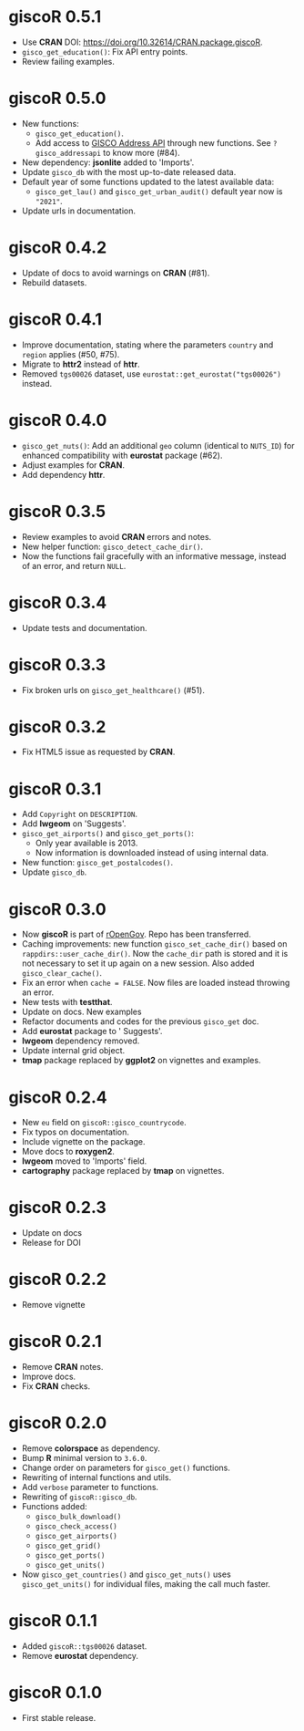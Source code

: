 # giscoR 0.5.1

-   Use **CRAN** DOI: <https://doi.org/10.32614/CRAN.package.giscoR>.
-   `gisco_get_education()`: Fix API entry points.
-   Review failing examples.

# giscoR 0.5.0

-   New functions:
    -   `gisco_get_education()`.
    -   Add access to [GISCO Address
        API](https://gisco-services.ec.europa.eu/addressapi/docs/screen/home)
        through new functions. See `?gisco_addressapi` to know more (#84).
-   New dependency: **jsonlite** added to 'Imports'.
-   Update `gisco_db` with the most up-to-date released data.
-   Default year of some functions updated to the latest available data:
    -   `gisco_get_lau()` and `gisco_get_urban_audit()` default year now is
        `"2021"`.
-   Update urls in documentation.

# giscoR 0.4.2

-   Update of docs to avoid warnings on **CRAN** (#81).
-   Rebuild datasets.

# giscoR 0.4.1

-   Improve documentation, stating where the parameters `country` and `region`
    applies (#50, #75).
-   Migrate to **httr2** instead of **httr**.
-   Removed `tgs00026` dataset, use `eurostat::get_eurostat("tgs00026")`
    instead.

# giscoR 0.4.0

-   `gisco_get_nuts()`: Add an additional `geo` column (identical to `NUTS_ID`)
    for enhanced compatibility with **eurostat** package (#62).
-   Adjust examples for **CRAN**.
-   Add dependency **httr**.

# giscoR 0.3.5

-   Review examples to avoid **CRAN** errors and notes.
-   New helper function: `gisco_detect_cache_dir()`.
-   Now the functions fail gracefully with an informative message, instead of an
    error, and return `NULL`.

# giscoR 0.3.4

-   Update tests and documentation.

# giscoR 0.3.3

-   Fix broken urls on `gisco_get_healthcare()` (#51).

# giscoR 0.3.2

-   Fix HTML5 issue as requested by **CRAN**.

# giscoR 0.3.1

-   Add `Copyright` on `DESCRIPTION`.
-   Add **lwgeom** on 'Suggests'.
-   `gisco_get_airports()` and `gisco_get_ports()`:
    -   Only year available is 2013.
    -   Now information is downloaded instead of using internal data.
-   New function: `gisco_get_postalcodes()`.
-   Update `gisco_db`.

# giscoR 0.3.0

-   Now **giscoR** is part of [rOpenGov](https://ropengov.org/). Repo has been
    transferred.
-   Caching improvements: new function `gisco_set_cache_dir()` based on
    `rappdirs::user_cache_dir()`. Now the `cache_dir` path is stored and it is
    not necessary to set it up again on a new session. Also added
    `gisco_clear_cache()`.
-   Fix an error when `cache = FALSE`. Now files are loaded instead throwing an
    error.
-   New tests with **testthat**.
-   Update on docs. New examples
-   Refactor documents and codes for the previous `gisco_get` doc.
-   Add **eurostat** package to ' Suggests'.
-   **lwgeom** dependency removed.
-   Update internal grid object.
-   **tmap** package replaced by **ggplot2** on vignettes and examples.

# giscoR 0.2.4

-   New `eu` field on `giscoR::gisco_countrycode`.
-   Fix typos on documentation.
-   Include vignette on the package.
-   Move docs to **roxygen2**.
-   **lwgeom** moved to 'Imports' field.
-   **cartography** package replaced by **tmap** on vignettes.

# giscoR 0.2.3

-   Update on docs
-   Release for DOI

# giscoR 0.2.2

-   Remove vignette

# giscoR 0.2.1

-   Remove **CRAN** notes.
-   Improve docs.
-   Fix **CRAN** checks.

# giscoR 0.2.0

-   Remove **colorspace** as dependency.
-   Bump **R** minimal version to `3.6.0`.
-   Change order on parameters for `gisco_get()` functions.
-   Rewriting of internal functions and utils.
-   Add `verbose` parameter to functions.
-   Rewriting of `giscoR::gisco_db`.
-   Functions added:
    -   `gisco_bulk_download()`
    -   `gisco_check_access()`
    -   `gisco_get_airports()`
    -   `gisco_get_grid()`
    -   `gisco_get_ports()`
    -   `gisco_get_units()`
-   Now `gisco_get_countries()` and `gisco_get_nuts()` uses `gisco_get_units()`
    for individual files, making the call much faster.

# giscoR 0.1.1

-   Added `giscoR::tgs00026` dataset.
-   Remove **eurostat** dependency.

# giscoR 0.1.0

-   First stable release.
